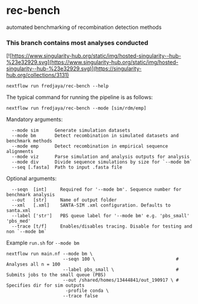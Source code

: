 # rec-bench
automated benchmarking of recombination detection methods

### This branch contains most analyses conducted

[![https://www.singularity-hub.org/static/img/hosted-singularity--hub-%23e32929.svg](https://www.singularity-hub.org/static/img/hosted-singularity--hub-%23e32929.svg)](https://singularity-hub.org/collections/3131)

```
nextflow run fredjaya/rec-bench --help
```

The typical command for running the pipeline is as follows:
```
nextflow run fredjaya/rec-bench --mode [sim/rdm/emp]
```

Mandatory arguments:
```
  --mode sim      Generate simulation datasets
  --mode bm       Detect recombination in simulated datasets and benchmark methods
  --mode emp      Detect recombination in empirical sequence alignments
  --mode viz      Parse simulation and analysis outputs for analysis
  --mode div      Divide sequence simulations by size for `--mode bm`
  --seq [.fasta]  Path to input .fasta file
```

Optional arguments:
```
  --seqn  [int]     Required for '--mode bm'. Sequence number for benchmark analysis
  --out   [str]     Name of output folder
  --xml   [.xml]    SANTA-SIM .xml configuration. Defaults to santa.xml
  --label ['str']   PBS queue label for '--mode bm' e.g. 'pbs_small' 'pbs_med'
  --trace [t/f]     Enables/disables tracing. Disable for testing and non `--mode bm`
```

Example `run.sh` for `--mode bm`
```
nextflow run main.nf --mode bm \
                     --seqn 100 \                              # Analyses all n = 100
                     --label pbs_small \                       # Submits jobs to the small queue (PBS)
                     --out /shared/homes/13444841/out_190917 \ # Specifies dir for sim outputs
                      -profile conda \
                     --trace false
```
